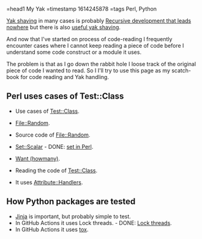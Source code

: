 =head1 My Yak
=timestamp 1614245878
=tags Perl, Python

[Yak shaving](/yak-shaving) in many cases is probably [Recursive development that leads nowhere](/recursive-development-that-leads-nowhere)
but there is also [useful yak shaving](/the-useful-yak-shaving).

And now that I've started on process of code-reading I frequently encounter cases where I cannot keep reading a piece of code before I understand
some code construct or a module it uses.

The problem is that as I go down the rabbit hole I loose track of the original piece of code I wanted to read.
So I I'll try to use this page as my scatch-book for code reading and Yak handling.

## Perl uses cases of Test::Class

* Use cases of [Test::Class](https://metacpan.org/release/Test-Class).
* [File::Random](https://metacpan.org/pod/File::Random).

* Source code of [File::Random](https://metacpan.org/source/File::Random).
* [Set::Scalar](https://metacpan.org/release/Set-Scalar/source/lib/Set/Scalar.pm) - DONE: [set in Perl](https://perlmaven.com/sets).
* [Want (howmany)](https://metacpan.org/pod/Want).

* Reading the code of [Test::Class](https://metacpan.org/release/Test-Class).
* It uses [Attribute::Handlers](https://metacpan.org/pod/Attribute::Handlers).

## How Python packages are tested

* [Jinja](https://jinja.palletsprojects.com/) is important, but probably simple to test.
* In GitHub Actions it uses Lock threads. -  DONE: [Lock threads](https://code-maven.com/slides/github-ci/lock-threads).
* In GitHub Actions it uses [tox](https://tox.readthedocs.io/).

